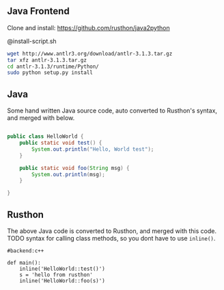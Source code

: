Java Frontend
--------------
Clone and install:
https://github.com/rusthon/java2python

@install-script.sh
```bash
wget http://www.antlr3.org/download/antlr-3.1.3.tar.gz
tar xfz antlr-3.1.3.tar.gz
cd antlr-3.1.3/runtime/Python/
sudo python setup.py install
```

Java
-----
Some hand written Java source code, auto converted to Rusthon's syntax,
and merged with below.
```java

public class HelloWorld {
    public static void test() {
        System.out.println("Hello, World test");
    }

    public static void foo(String msg) {
        System.out.println(msg);
    }

}
```

Rusthon
---------------------------
The above Java code is converted to Rusthon, and merged with this code.
TODO syntax for calling class methods, so you dont have to use `inline()`.
```rusthon
#backend:c++

def main():
	inline('HelloWorld::test()')
	s = 'hello from rusthon'
	inline('HelloWorld::foo(s)')

```